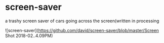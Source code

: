 # screen-saver
a trashy screen saver of cars going across the screen(written in processing


![screen-saver](https://github.com/david/screen-saver/blob/master/Screen Shot 2018-02..4.09PM)
